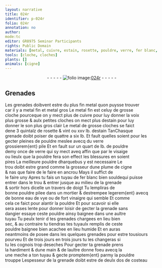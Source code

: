 ```yaml
---
layout: narrative
title: 024r
identifier: p-024r
folio: 024r
annotation: no
author:
mode:tc
editor: GR8975 Seminar Participants
rights: Public Domain
materials: [metal, cuivre, estain, rosette, pouldre, verre, fer blanc, mortier, eau de vye, vinaigre]
tools: [cloche, cloches]
plants: []
animals: [cigne]
---
```


<div class="folio" align="center">- - - - - <a href="http://gallica.bnf.fr/ark:/12148/btv1b10500001g/f53.image" target="_blank"><img src="https://cu-mkp.github.io/2017-workshop-edition/assets/photo-icon.png" alt="folio image: " style="display:inline-block; margin-bottom:-3px;"/>024r</a> - - - - - </div>  
  

## Grenades

 
Les grenades doibvent estre du plus fin <span class="m">metal</span> quon puysse trouver<br/> car il y a metal fin et metal gros Le <span class="m">metal</span> fin est celuy de grosse<br/> <span class="tl">cloche</span> pourceque on y mect plus de <span class="m">cuivre</span> pour luy donner la voix<br/> plus grosse & aulx petites <span class="tl">cloches</span> on mect plus d<span class="m">estain</span> pour luy<br/> donner le son plus gros clair Le <span class="m">metal</span> de grosse <span class="tl">cloches</span> se faict<br/> dene 3 <span class="ms">quintalz</span> de <span class="m">rosette</span> & vint ou xxv <span class="ms">lb</span>. d<span class="m">estain</span> TanChasque<br/> grenade doibt poiser de quattre a six <span class="ms">lb</span>. Et fault quelles soient pour les gecter pleines de <span class="m">pouldre</span> meslee avecq du <span class="m">verre</span><br/> grossierem{ent} pile Et en fault sur un quart de <span class="ms">lb</span>. de <span class="m">pouldre</span><br/> demy <span class="ms">once</span> de <span class="m">verre</span> qui sy mect aveq affin que par le visaige<br/> ou lieulx que la <span class="m">pouldre</span> fera son effect les blessures en soient<br/> pires La meilleure <span class="m">pouldre</span> dharquebus y est necessaire Le<br/> trou doibt estre grand comme la grosseur dune <span class="ms">plume de <span class="al">cigne</span></span><br/> & nas que faire de le faire en ancrou Mays il suffict de <br/> le faire uny Apres tu fais un tuyau de <span class="m">fer blanc</span> bien souldequi puisse<br/> entrer dans le trou & entrer jusque au milieu de la grenade<br/> & sortir hors dicelle un <span class="ms">travers de <span class="bp">doigt</span></span> Tu lempliras de<br/> bonne <span class="m">pouldre</span> pilee dans un <span class="m">mortier</span> & destrempee legerem{ent} avecq<br/> de bonne <span class="m">eau de vye</span> ou de fort <span class="m">vinaigre</span> qui semble Et comme<br/> cela ce faict pour alantir la <span class="m">pouldre</span> Et pour scavoir si elle<br/> sera asses lente pour donner loisir de gecter la grenade sans<br/> dangier essaye ceste <span class="m">pouldre</span> ainsy baignee dans une aultre<br/> tuyau Tu peulx tenir d tes grenades chargees <span class="env">en lieu bien<br/> sec</span>, & au contraire tu tiendras tes tuyaulx remplis de ceste<br/> <span class="m">pouldre</span> baignee bien acachee <span class="env">en lieu humide</span> Et en auras<br/> neantmoins de posee dans les quelques grenades pour estre tousiours<br/> pourveu Et de <span class="tmp">trois jours en trois jours</span> tu les changeras si<br/> tu les cognois trop deseches Pour gecter ta grenade prens<br/> la hardiment & dune <span class="bp">main</span> & de laultre donne foeu avecq la<br/> une meche a ton tuyau & gecte promptem{ent} parmy la pouldre<br/> trouppe Lespesseur de la grenade doibt estre de deulx <span class="ms">dos de costeau</span> 
 
